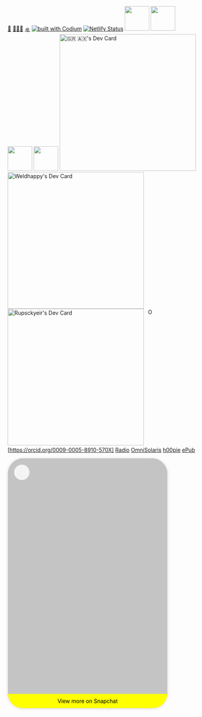 
<a rel="me" href="https://mastodon.social/@Weldhappy">🦣</a>
<a rel="me"
href="https://m.soundcloud.com/scott-sunshine-tayor">👨🏻‍🎤</a>
<a rel="me"
href="https://soundcloud.com/weldhappy">🛸</a>
[![built with Codium](https://codeium.com/badges/main)](https://codeium.com)
[![Netlify Status](https://api.netlify.com/api/v1/badges/606fbd50-7b60-4576-9f23-5871ff015f58/deploy-status)](https://app.netlify.com/sites/weldhappy/deploys)
<a title="Install github Raycast Extension" href="https://www.raycast.com/raycast/github" previewlistener="true"><img src="https://www.raycast.com/raycast/github/install_button@2x.png?v=1.1" height="64" alt="" style="height: 64px;"></a>
<a title="Install asana Raycast Extension" href="https://www.raycast.com/raycast/asana" previewlistener="true"><img src="https://www.raycast.com/raycast/asana/install_button@2x.png?v=1.1" height="64" alt="" style="height: 64px;"></a>
<a title="Install browser-bookmarks Raycast Extension" href="https://www.raycast.com/raycast/browser-bookmarks" previewlistener="true"><img src="https://www.raycast.com/raycast/browser-bookmarks/install_button@2x.png?v=1.1" height="64" alt="" style="height: 64px;"></a>
<a title="Install google-workspace Raycast Extension" href="https://www.raycast.com/raycast/google-workspace" previewlistener="true"><img src="https://www.raycast.com/raycast/google-workspace/install_button@2x.png?v=1.1" height="64" alt="" style="height: 64px;"></a>
<a href="https://app.daily.dev/h00pie"><img src="https://api.daily.dev/devcards/v2/bkGR7js0ObMXNwqKr9eyb.png?type=default&r=75f" width="356" alt="🇬🇷 🇦🇽's Dev Card"/></a>
<a href="https://app.daily.dev/weldhappy"><img src="https://api.daily.dev/devcards/v2/4zK3M5K2kmGMMYHtM8Vn7.png?type=default&r=jlj" width="356" alt="Weldhappy's Dev Card"/></a>
<a href="https://app.daily.dev/rupsckyeir"><img src="https://api.daily.dev/devcards/v2/mcinnkxnsWdG0FvZVsykL.png?r=rlf&type=default" width="356" alt="Rupsckyeir's Dev Card"/></a>
    <a
    id="cy-effective-orcid-url"
    class="underline"
     href="https://orcid.org/0009-0005-8910-570X"
     target="orcid.widget"
     rel="me noopener noreferrer"
     style="vertical-align: top">
     <img
        src="https://orcid.org/sites/default/files/images/orcid_16x16.png"
        style="width: 1em; margin-inline-start: 0.5em"
        alt="ORCID iD icon"/>
      [https://orcid.org/0009-0005-8910-570X]
    </a>
<a href="https://zello.me/k/iP3QL">Radio</a>
<a rel="me"
href="https://bandcamp.com/EmbeddedPlayer/album=1444126517/size=large/bgcol=333333/linkcol=4ec5ec/transparent=true">OmniSolaris</a>
<a rel="me"
href="https://us.soundon.global/artist/bio/h00pie">h00pie</a>
<a rel="me" href="https://Throne.com/Weldhappy">ePub</a>
<blockquote class="snapchat-embed" data-snapchat-embed-width="416" data-snapchat-embed-height="692" data-snapchat-embed-url="https://www.snapchat.com/add/weldhappy.eth/embed" data-snapchat-embed-style="border-radius: 40px;" data-snapchat-embed-title="iFuther ♪" style="background:#C4C4C4; border:0; border-radius:40px; box-shadow:0 0 1px 0 rgba(0,0,0,0.5),0 1px 10px 0 rgba(0,0,0,0.15); margin: 1px; max-width:416px; min-width:326px; padding:0; width:99.375%; width:-webkit-calc(100% - 2px); width:calc(100% - 2px); display: flex; flex-direction: column; position: relative; height:650px;"> <div style="display: flex; flex-direction: row; align-items: center;">  <a title="iFuther ♪" href="https://www.snapchat.com/add/weldhappy.eth" style="background-color: #F4F4F4; border-radius: 50%; flex-grow: 0; height: 40px; width: 40px; margin:16px; cursor: pointer"></a>  <div style="display: flex; flex-direction: column; flex-grow: 1; justify-content: center;"></div> </div> <div style="flex: 1;"></div> <div style="display: flex; flex-direction: row; align-items: center; border-end-end-radius: 40px; border-end-start-radius: 40px;">  <a title="iFuther ♪" href="https://www.snapchat.com/add/weldhappy.eth" style="background-color: yellow; width:100%; padding: 10px 20px; border: none; border-radius: inherit; cursor: pointer; text-align: center; display: flex;flex-direction: row;justify-content: center; text-decoration: none; color: black;">  View more on Snapchat  </a> </div></blockquote>